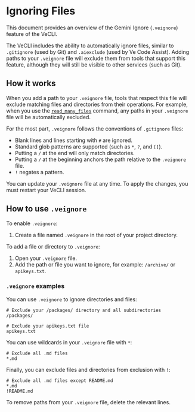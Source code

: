# Ignoring Files

This document provides an overview of the Gemini Ignore (`.veignore`) feature of the VeCLI.

The VeCLI includes the ability to automatically ignore files, similar to `.gitignore` (used by Git) and `.aiexclude` (used by Ve Code Assist). Adding paths to your `.veignore` file will exclude them from tools that support this feature, although they will still be visible to other services (such as Git).

## How it works

When you add a path to your `.veignore` file, tools that respect this file will exclude matching files and directories from their operations. For example, when you use the [`read_many_files`](./tools/multi-file.md) command, any paths in your `.veignore` file will be automatically excluded.

For the most part, `.veignore` follows the conventions of `.gitignore` files:

- Blank lines and lines starting with `#` are ignored.
- Standard glob patterns are supported (such as `*`, `?`, and `[]`).
- Putting a `/` at the end will only match directories.
- Putting a `/` at the beginning anchors the path relative to the `.veignore` file.
- `!` negates a pattern.

You can update your `.veignore` file at any time. To apply the changes, you must restart your VeCLI session.

## How to use `.veignore`

To enable `.veignore`:

1. Create a file named `.veignore` in the root of your project directory.

To add a file or directory to `.veignore`:

1. Open your `.veignore` file.
2. Add the path or file you want to ignore, for example: `/archive/` or `apikeys.txt`.

### `.veignore` examples

You can use `.veignore` to ignore directories and files:

```
# Exclude your /packages/ directory and all subdirectories
/packages/

# Exclude your apikeys.txt file
apikeys.txt
```

You can use wildcards in your `.veignore` file with `*`:

```
# Exclude all .md files
*.md
```

Finally, you can exclude files and directories from exclusion with `!`:

```
# Exclude all .md files except README.md
*.md
!README.md
```

To remove paths from your `.veignore` file, delete the relevant lines.
